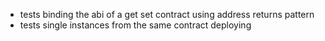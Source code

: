 * tests binding the abi of a get set contract using address returns pattern
* tests single instances from the same contract deploying
